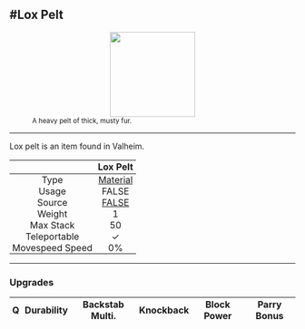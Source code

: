 <meta property="og:title" content="Lox Pelt - MoreValheim" /><meta property="og:type" content="website" /><meta property="og:image" content="/assets/lox_pelt.png" /><meta property="og:description" content="Lox Pelt is an item found in Valheim." /><meta name="theme-color" content="#546D78"><meta name="twitter:card" content="summary_large_image">
#Lox Pelt
-------------
<style>img {width:20px;}.tb {width:150px;display: block;margin-left: auto;margin-right: auto;}</style>

<style>.md-typeset table:not([class]) th:not([align]) {min-width:unset!important;}</style>
<style>td{padding:0em 0.3em!important;text-align:center!important;border-left:.05rem solid var(--md-default-fg-color--lightest)}</style>

<style>th{padding:0.1em 0.3em!important;text-align:center!important;font-weight:bold}</style>

<style>pre{text-align:right!important}</style>
<style>table tr td:first-child {border-left: 0;};</style>

<figure><img src="/assets/lox_pelt.png" class="tb" /><figcaption><small>A heavy pelt of thick, musty fur.</small></figcaption></figure>

-------------

Lox pelt is an item found in Valheim.

|        | Lox Pelt              |
| ----------- | ------------------------------------ |
| Type | [Material](../../types/material)
| Usage | FALSE<br>
| Source | [FALSE](../../items/false)
| Weight | 1 |
| Max Stack | 50 |
| Teleportable | ✓
| Movespeed Speed | 0%


-------------

### Upgrades
| Q | Durability | Backstab Multi. | Knockback | Block Power | Parry Bonus
| - | - | - | - | - | - 
